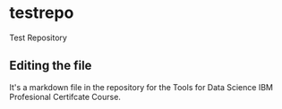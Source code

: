 # testrepo
Test Repository
## Editing the file
It's a markdown file in the repository for the Tools for Data Science IBM Profesional Certifcate Course.
